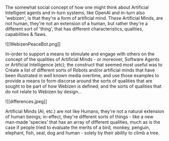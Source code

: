 The somewhat social concept of how one might think about Artificial Intelligent agents and in-turn systems, like OpenAI and in-turn also 'webizen', is that they're a form of artificial mind.  These Artificial Minds, are not human, they're not an extension of a human, but rather they're a different sort of 'thing', that has different characteristics, qualities, capabilities & flaws.  

![[WebizenPeaceBot.png]]


In-order to support a means to stimulate and engage with others on the concept of the qualities of Artificial Minds - or moreover, Software Agents or Artificial Intelligence (etc); the construct that seemed most useful was to Create a list of different sorts of Robots and/or artificial minds that have been illustrated in well known media overtime, and use those examples to provide a means to form discorse around the sorts of qualities that are sought to be part of how Webizen is defined; and the sorts of qualities that do not relate to Webizen by design...

![[differences.jpeg]]

Artificial Minds (AI, etc.) are not like Humans, they're not a natural extension of human beings; in-effect, they're different sorts of things - like  a new man-made 'species' that has an array of different qualities, much as is the case if people tried to evaluate the merits of a bird, monkey, penguin, elephant, fish, seal, dog and human - solely by their ability to climb a tree.